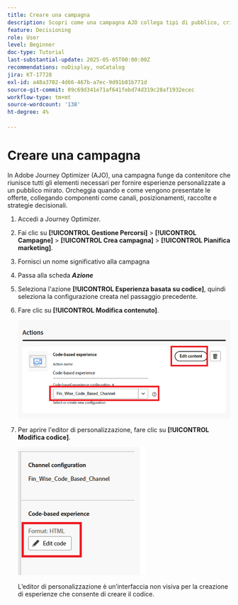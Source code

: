 ```yaml
---
title: Creare una campagna
description: Scopri come una campagna AJO collega tipi di pubblico, criteri decisionali e canali per distribuire offerte personalizzate al momento giusto tra i punti di contatto dei clienti.
feature: Decisioning
role: User
level: Beginner
doc-type: Tutorial
last-substantial-update: 2025-05-05T00:00:00Z
recommendations: noDisplay, noCatalog
jira: KT-17728
exl-id: a48a3702-4d66-467b-a7ec-9d91b81b771d
source-git-commit: 09c69d341e71af641febd74d319c28af1932ecec
workflow-type: tm+mt
source-wordcount: '138'
ht-degree: 4%

---
```


# Creare una campagna

In Adobe Journey Optimizer (AJO), una campagna funge da contenitore che riunisce tutti gli elementi necessari per fornire esperienze personalizzate a un pubblico mirato. Orcheggia quando e come vengono presentate le offerte, collegando componenti come canali, posizionamenti, raccolte e strategie decisionali.

1. Accedi a Journey Optimizer.
1. Fai clic su **[!UICONTROL Gestione Percorsi]** > **[!UICONTROL Campagne]** > **[!UICONTROL Crea campagna]** > **[!UICONTROL Pianifica marketing]**.
1. Fornisci un nome significativo alla campagna
1. Passa alla scheda _&#x200B;**Azione**&#x200B;_
1. Seleziona l&#39;azione **[!UICONTROL Esperienza basata su codice]**, quindi seleziona la configurazione creata nel passaggio precedente.
1. Fare clic su **[!UICONTROL Modifica contenuto]**.

   ![crea-campagna](assets/create-campaign.png)

1. Per aprire l&#39;editor di personalizzazione, fare clic su **[!UICONTROL Modifica codice]**.

   ![modifica-cbe_html](assets/edit_code_based_exp_html.png)

   L’editor di personalizzazione è un’interfaccia non visiva per la creazione di esperienze che consente di creare il codice.
